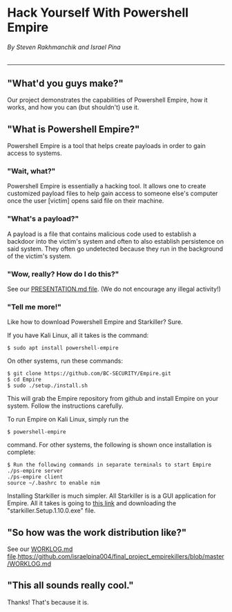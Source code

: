# Hack Yourself With Powershell Empire

###### By Steven Rakhmanchik and Israel Pina
---
## "What'd you guys make?"

Our project demonstrates the capabilities of Powershell Empire, how it works, and how you can (but shouldn't) use it.

## "What is Powershell Empire?"

Powershell Empire is a tool that helps create payloads in order to gain access to systems.

### "Wait, what?"

Powershell Empire is essentially a hacking tool. It allows one to create customized payload files to help gain access to someone else's computer once the user [victim] opens said file on their machine. 

### "What's a payload?"

A payload is a file that contains malicious code used to establish a backdoor into the victim's system and often to also establish persistence on said system. They often go undetected because they run in the background of the victim's system.

### "Wow, really? How do I do this?"

See our [PRESENTATION.md file](https://github.com/israelpina004/final_project_empirekillers/blob/master/presentation.md). (We do not encourage any illegal activity!)

### "Tell me more!"

Like how to download Powershell Empire and Starkiller? Sure.

If you have Kali Linux, all it takes is the command:

	$ sudo apt install powershell-empire

On other systems, run these commands:

	$ git clone https://github.com/BC-SECURITY/Empire.git
	$ cd Empire
	$ sudo ./setup./install.sh

This will grab the Empire repository from github and install Empire on your system. Follow the instructions carefully.

To run Empire on Kali Linux, simply run the 
	
	$ powershell-empire

command. For other systems, the following is shown once installation is complete:

	$ Run the following commands in separate terminals to start Empire
	./ps-empire server
	./ps-empire client
	source ~/.bashrc to enable nim

Installing Starkiller is much simpler. All Starkiller is is a GUI application for Empire. All it takes is going to [this link](https://github.com/BC-SECURITY/Starkiller/releases) and downloading the "starkiller.Setup.1.10.0.exe" file.

## "So how was the work distribution like?"

See our [WORKLOG.md file](https://github.com/israelpina004/final_project_empirekillers/blob/master/WORKLOG.md).https://github.com/israelpina004/final_project_empirekillers/blob/master/WORKLOG.md

## "This all sounds really cool."

Thanks! That's because it is.
